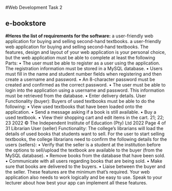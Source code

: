 #Web Development Task 2
## e-bookstore

**#Heres the list of requirements for the software:**
a user-friendly web application for buying and selling second-hand textbooks. 
 a user-friendly web application for buying and selling second-hand textbooks. 
The features, design and layout of your web application is your personal choice, but the web 
application must be able to complete at least the following Parts: 
• The user must be able to register as a user using the application. The registration 
information must be stored in a MySQL database. 
• Users must fill in the name and student number fields when registering and then create a 
username and password. 
• An 8-character password must be created and confirmed as the correct password. 
• The user must be able to login into the application using a username and password. This 
information must be retrieved from the database. 
• Enter delivery details. 
User Functionality (buyer): 
Buyers of used textbooks must be able to do the following: 
• View used textbooks that have been loaded onto the application. 
• Send a message asking if a book is still available. 
• Buy a used textbook. 
• View their shopping cart and edit items in the cart. 
21; 22; 23 2022 
© The Independent Institute of Education (Pty) Ltd 2022 
Page 4 of 31 
Librarian User (seller) Functionality: 
The college’s librarians will load the details of used books that students want to sell. For the user 
to start selling textbooks, the college librarians need to confirm the following details for the users 
(sellers): 
• Verify that the seller is a student at the institution before the options to sell/upload the 
textbook are available to the buyer (from the MySQL database). 
• Remove books from the database that have been sold. 
• Communicate with all users regarding books that are being sold. 
• Make sure that books are delivered to the buyers. 
• Liaise between the buyer and the seller. 
These features are the minimum that’s required. Your web application also needs to work logically 
and be easy to use. Speak to your lecturer about how best your app can implement all these 
features.
